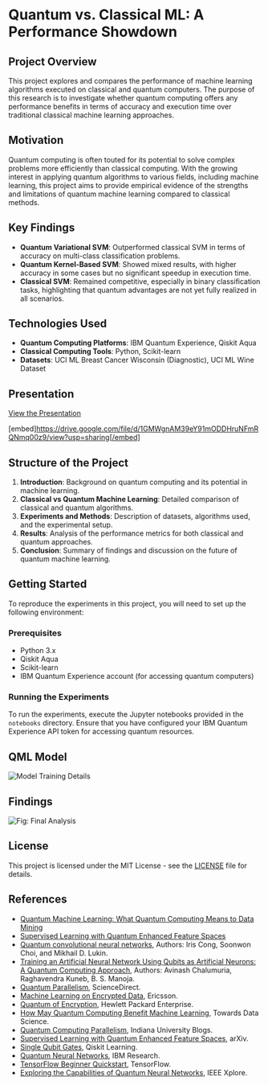 # Quantum vs. Classical ML: A Performance Showdown

## Project Overview

This project explores and compares the performance of machine learning algorithms executed on classical and quantum computers. The purpose of this research is to investigate whether quantum computing offers any performance benefits in terms of accuracy and execution time over traditional classical machine learning approaches.

## Motivation

Quantum computing is often touted for its potential to solve complex problems more efficiently than classical computing. With the growing interest in applying quantum algorithms to various fields, including machine learning, this project aims to provide empirical evidence of the strengths and limitations of quantum machine learning compared to classical methods.

## Key Findings

- **Quantum Variational SVM**: Outperformed classical SVM in terms of accuracy on multi-class classification problems.
- **Quantum Kernel-Based SVM**: Showed mixed results, with higher accuracy in some cases but no significant speedup in execution time.
- **Classical SVM**: Remained competitive, especially in binary classification tasks, highlighting that quantum advantages are not yet fully realized in all scenarios.

## Technologies Used

- **Quantum Computing Platforms**: IBM Quantum Experience, Qiskit Aqua
- **Classical Computing Tools**: Python, Scikit-learn
- **Datasets**: UCI ML Breast Cancer Wisconsin (Diagnostic), UCI ML Wine Dataset

## Presentation

[View the Presentation](https://drive.google.com/file/d/1GMWgnAM39eY91mODDHruNFmRQNmg0Oz9/view?usp=sharing)

[embed]https://drive.google.com/file/d/1GMWgnAM39eY91mODDHruNFmRQNmq00z9/view?usp=sharing[/embed]

## Structure of the Project

1. **Introduction**: Background on quantum computing and its potential in machine learning.
2. **Classical vs Quantum Machine Learning**: Detailed comparison of classical and quantum algorithms.
3. **Experiments and Methods**: Description of datasets, algorithms used, and the experimental setup.
4. **Results**: Analysis of the performance metrics for both classical and quantum approaches.
5. **Conclusion**: Summary of findings and discussion on the future of quantum machine learning.

## Getting Started

To reproduce the experiments in this project, you will need to set up the following environment:

### Prerequisites

- Python 3.x
- Qiskit Aqua
- Scikit-learn
- IBM Quantum Experience account (for accessing quantum computers)

### Running the Experiments

To run the experiments, execute the Jupyter notebooks provided in the `notebooks` directory. Ensure that you have configured your IBM Quantum Experience API token for accessing quantum resources.

## QML Model
![Model Training Details](https://github.com/user-attachments/assets/6ac1cc08-7e3a-433b-8e66-4bc930e7c10a)


## Findings
![Fig: Final Analysis](https://github.com/user-attachments/assets/dce69065-d277-4b7b-a5aa-018e86862fed)

## License

This project is licensed under the MIT License - see the [LICENSE](LICENSE) file for details.

## References

- [Quantum Machine Learning: What Quantum Computing Means to Data Mining](https://example.com)
- [Supervised Learning with Quantum Enhanced Feature Spaces](https://example.com)
- [Quantum convolutional neural networks](https://arxiv.org/abs/1810.03787), Authors: Iris Cong, Soonwon Choi, and Mikhail D. Lukin.
- [Training an Artificial Neural Network Using Qubits as Artificial Neurons: A Quantum Computing Approach](https://arxiv.org/abs/2001.04449), Authors: Avinash Chalumuria, Raghavendra Kuneb, B. S. Manoja.
- [Quantum Parallelism](https://www.sciencedirect.com/topics/engineering/quantum-parallelism), ScienceDirect.
- [Machine Learning on Encrypted Data](https://www.ericsson.com/en/blog/2021/9/machine-learning-on-encrypted-data), Ericsson.
- [Quantum of Encryption](https://www.hpe.com/us/en/insights/articles/quantum-of-encryption-1707.html), Hewlett Packard Enterprise.
- [How May Quantum Computing Benefit Machine Learning](https://towardsdatascience.com/how-may-quantum-computing-benefit-machine-learning-c96de0bef0d4), Towards Data Science.
- [Quantum Computing Parallelism](https://blogs.iu.edu/sciu/2019/07/13/quantum-computing-parallelism/), Indiana University Blogs.
- [Supervised Learning with Quantum Enhanced Feature Spaces](https://arxiv.org/abs/1802.06002), arXiv.
- [Single Qubit Gates](https://learn.qiskit.org/course/ch-states/single-qubit-gates#cnot), Qiskit Learning.
- [Quantum Neural Networks](https://www.ibm.com/blogs/research/2020/06/quantum-neural-networks/), IBM Research.
- [TensorFlow Beginner Quickstart](https://www.tensorflow.org/tutorials/quickstart/beginner), TensorFlow.
- [Exploring the Capabilities of Quantum Neural Networks](https://ieeexplore.ieee.org/stamp/stamp.jsp?tp=&arnumber=9016555&tag=1), IEEE Xplore.

